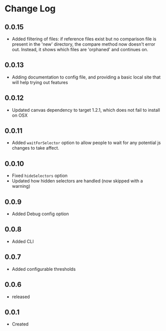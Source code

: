 # Change Log

## 0.0.15

 * Added filtering of files: if reference files exist but no comparison file is present in the 'new' directory, the compare method now doesn't error out. Instead, it shows which files are 'orphaned' and continues on.

## 0.0.13

 * Adding documentation to config file, and providing a basic local site that will help trying out features

## 0.0.12

 * Updated canvas dependency to target 1.2.1, which does not fail to install on OSX

## 0.0.11

 * Added `waitForSelector` option to allow people to wait for any potential js changes to take affect.

## 0.0.10

 * Fixed `hideSelectors` option
 * Updated how hidden selectors are handled (now skipped with a warning)

## 0.0.9

 * Added Debug config option

## 0.0.8

 * Added CLI

## 0.0.7

 * Added configurable thresholds

## 0.0.6

  * released

## 0.0.1

  * Created